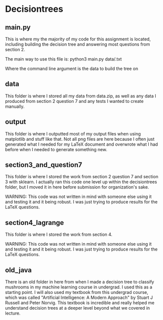 # Decisiontrees

## main.py
This is where my the majority of my code for this assignment is located, including building the decision tree and answering most questions from section 2.

The main way to use this file is:
python3 main.py data/<filename>.txt

Where the command line argument is the data to build the tree on

## data
This folder is where I stored all my data from data.zip, as well as any data I produced from section 2 question 7 and any tests I wanted to create manually.

## output
This folder is where I outputted most of my output files when using matplotlib and stuff like that. Not all png files are here because I often just generated what I needed for my LaTeX document and overwrote what I had before when I needed to generate something new.

## section3_and_question7
This folder is where I stored the work from section 2 question 7 and section 3 with sklearn. I actually ran this code one level up within the decisiontrees folder, but I moved it in here before submission for organization's sake.

WARNING: This code was not written in mind with someone else using it and testing it and it being robust. I was just trying to produce results for the LaTeX questions.

## section4_lagrange
This folder is where I stored the work from section 4.

WARNING: This code was not written in mind with someone else using it and testing it and it being robust. I was just trying to produce results for the LaTeX questions.

## old_java
There is an old folder in here from when I made a decision tree to classify mushrooms in my machine learning course in undergrad. I used this as a starting point. I will also used my textbook from this undergrad course, which was called "Artificial Intelligence: A Modern Approach" by Stuart J Russell and Peter Norvig. This textbook is incredible and really helped me understand decision trees at a deeper level beyond what we covered in lecture.
